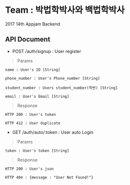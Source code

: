 # Team : 박법학박사와 백법학박사
2017 14th Appjam Backend

## API Document

* POST /auth/signup : User register

> Params

    name : User's ID [String]

    phone_number : User's Phone_number [String]

    student_number : Users student_number(학번) [String]

    email : User's Email [String]

> Response

    HTTP 200 : User's token

    HTTP 412 : User duplicate


* GET /auth/auto/:token : User auto Login

> Params

    token : User's token [String]

> Response

    HTTP 200 : User's json

    HTTP 404 : {message : "User Not Found!"}
